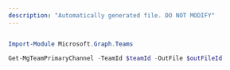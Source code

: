 ```yaml
---
description: "Automatically generated file. DO NOT MODIFY"
---
```


```powershell

Import-Module Microsoft.Graph.Teams

Get-MgTeamPrimaryChannel -TeamId $teamId -OutFile $outFileId

```